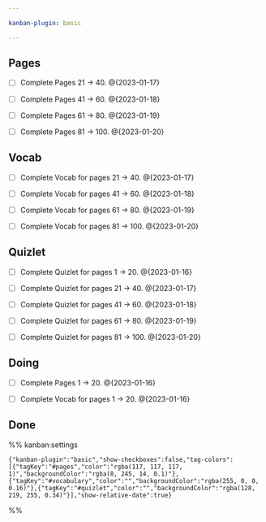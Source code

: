 ```yaml
---

kanban-plugin: basic

---
```


## Pages

- [ ] Complete Pages 21 -> 40. @{2023-01-17}
- [ ] Complete Pages 41 -> 60. @{2023-01-18}
- [ ] Complete Pages 61 -> 80. @{2023-01-19}
- [ ] Complete Pages 81 -> 100. @{2023-01-20}


## Vocab

- [ ] Complete Vocab for pages 21 -> 40. @{2023-01-17}
- [ ] Complete Vocab for pages 41 -> 60. @{2023-01-18}
- [ ] Complete Vocab for pages 61 -> 80. @{2023-01-19}
- [ ] Complete Vocab for pages 81 -> 100. @{2023-01-20}


## Quizlet

- [ ] Complete Quizlet for pages 1 -> 20. @{2023-01-16}
- [ ] Complete Quizlet for pages 21 -> 40. @{2023-01-17}
- [ ] Complete Quizlet for pages 41 -> 60. @{2023-01-18}
- [ ] Complete Quizlet for pages 61 -> 80. @{2023-01-19}
- [ ] Complete Quizlet for pages 81 -> 100. @{2023-01-20}


## Doing

- [ ] Complete Pages 1 -> 20. @{2023-01-16}
- [ ] Complete Vocab for pages 1 -> 20. @{2023-01-16}


## Done





%% kanban:settings
```
{"kanban-plugin":"basic","show-checkboxes":false,"tag-colors":[{"tagKey":"#pages","color":"rgba(117, 117, 117, 1)","backgroundColor":"rgba(8, 245, 14, 0.1)"},{"tagKey":"#vocabulary","color":"","backgroundColor":"rgba(255, 0, 0, 0.16)"},{"tagKey":"#quizlet","color":"","backgroundColor":"rgba(128, 219, 255, 0.34)"}],"show-relative-date":true}
```
%%